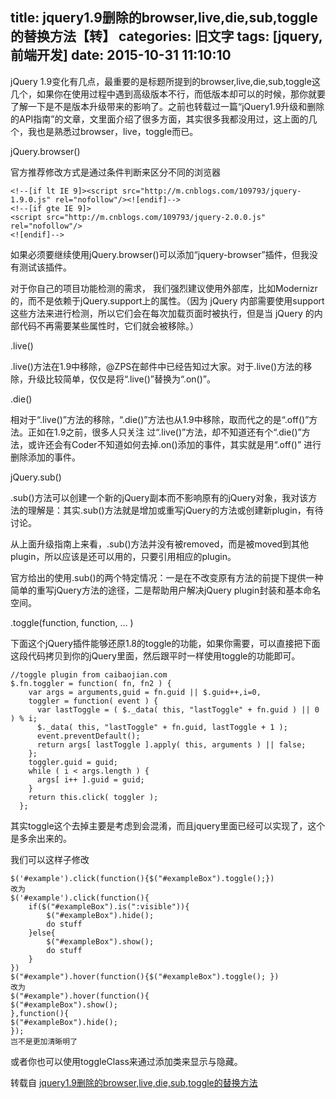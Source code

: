 title: jquery1.9删除的browser,live,die,sub,toggle的替换方法【转】
categories: 旧文字
tags: [jquery,前端开发]
date: 2015-10-31 11:10:10
---
jQuery 1.9变化有几点，最重要的是标题所提到的browser,live,die,sub,toggle这几个，如果你在使用过程中遇到高级版本不行，而低版本却可以的时候，那你就要了解一下是不是版本升级带来的影响了。之前也转载过一篇“jQuery1.9升级和删除的API指南”的文章，文里面介绍了很多方面，其实很多我都没用过，这上面的几个，我也是熟悉过browser，live，toggle而已。

jQuery.browser()

官方推荐修改方式是通过条件判断来区分不同的浏览器

    <!--[if lt IE 9]><script src="http://m.cnblogs.com/109793/jquery-1.9.0.js" rel="nofollow"/><![endif]-->
    <!--[if gte IE 9]>
    <script src="http://m.cnblogs.com/109793/jquery-2.0.0.js" rel="nofollow"/>
    <![endif]-->

如果必须要继续使用jQuery.browser()可以添加“jquery-browser”插件，但我没有测试该插件。

对于你自己的项目功能检测的需求， 我们强烈建议使用外部库，比如Modernizr的，而不是依赖于jQuery.support上的属性。（因为 jQuery 内部需要使用support这些方法来进行检测，所以它们会在每次加载页面时被执行，但是当 jQuery 的内部代码不再需要某些属性时，它们就会被移除。）

.live()

.live()方法在1.9中移除，@ZPS在邮件中已经告知过大家。对于.live()方法的移除，升级比较简单，仅仅是将“.live()”替换为“.on()”。

.die()

相对于“.live()”方法的移除，“.die()”方法也从1.9中移除，取而代之的是“.off()”方法。正如在1.9之前，很多人只关注 过“.live()”方法，却不知道还有个“.die()”方法，或许还会有Coder不知道如何去掉.on()添加的事件，其实就是用“.off()” 进行删除添加的事件。

jQuery.sub()

.sub()方法可以创建一个新的jQuery副本而不影响原有的jQuery对象，我对该方法的理解是：其实.sub()方法就是增加或重写jQuery的方法或创建新plugin，有待讨论。

从上面升级指南上来看，.sub()方法并没有被removed，而是被moved到其他plugin，所以应该是还可以用的，只要引用相应的plugin。

官方给出的使用.sub()的两个特定情况：一是在不改变原有方法的前提下提供一种简单的重写jQuery方法的途径，二是帮助用户解决jQuery plugin封装和基本命名空间。

.toggle(function, function, … )

下面这个jQuery插件能够还原1.8的toggle的功能，如果你需要，可以直接把下面这段代码拷贝到你的jQuery里面，然后跟平时一样使用toggle的功能即可。


<!--more-->


    //toggle plugin from caibaojian.com
    $.fn.toggler = function( fn, fn2 ) {
        var args = arguments,guid = fn.guid || $.guid++,i=0,
        toggler = function( event ) {
          var lastToggle = ( $._data( this, "lastToggle" + fn.guid ) || 0 ) % i;
          $._data( this, "lastToggle" + fn.guid, lastToggle + 1 );
          event.preventDefault();
          return args[ lastToggle ].apply( this, arguments ) || false;
        };
        toggler.guid = guid;
        while ( i < args.length ) {
          args[ i++ ].guid = guid;
        }
        return this.click( toggler );
      };

其实toggle这个去掉主要是考虑到会混淆，而且jquery里面已经可以实现了，这个是多余出来的。

我们可以这样子修改

    $('#example').click(function(){$("#exampleBox").toggle();})
    改为
    $('#example').click(function(){
        if($("#exampleBox").is(":visible")){
            $("#exampleBox").hide();
            do stuff
        }else{
            $("#exampleBox").show();
            do stuff
        }
    })
    $("#example").hover(function(){$("#exampleBox").toggle(); })
    改为
    $("#example").hover(function(){
    $("#exampleBox").show();
    },function(){
    $("#exampleBox").hide();
    });
    岂不是更加清晰明了

或者你也可以使用toggleClass来通过添加类来显示与隐藏。

转载自 [jquery1.9删除的browser,live,die,sub,toggle的替换方法][1]


  [1]: http://caibaojian.com/jquery1-9-tutorial.html